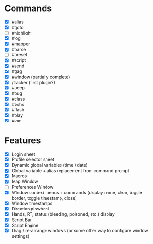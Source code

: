 # Commands

- [x] #alias
- [x] #goto
- [ ] #highlight
- [x] #log
- [x] #mapper
- [x] #parse
- [ ] #preset
- [x] #script
- [x] #send
- [x] #gag
- [x] #window (partially complete)
- [x] /tracker (first plugin?)
- [x] #beep
- [x] #bug
- [x] #class
- [x] #echo
- [x] #flash
- [x] #play
- [x] #var

# Features

- [x] Login sheet
- [x] Profile selector sheet
- [x] Dynamic global variables (time / date)
- [x] Global variable + alias replacement from command prompt
- [x] Macros
- [x] Map Window
- [ ] Preferences Window
- [x] Window context menus + commands (display name, clear, toggle border, toggle timestamp, close)
- [x] Window timestamps
- [x] Direction pinwheel
- [x] Hands, RT, status (bleeding, poisoned, etc.) display
- [x] Script Bar
- [x] Script Engine
- [x] Drag / re-arrange windows (or some other way to configure window settings)
